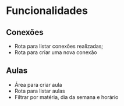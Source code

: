 # Funcionalidades

## Conexões
- Rota para listar conexões realizadas;
- Rota para criar uma nova conexão

## Aulas

- Área para criar aula
- Rota para listar aulas
- Filtrar por matéria, dia da semana e horário